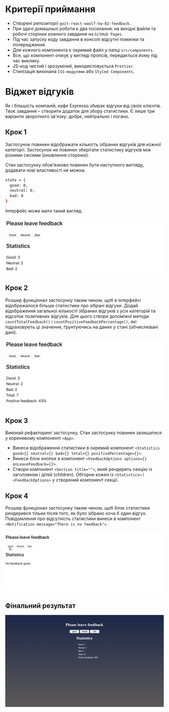 # Критерії приймання

- Створені репозиторії `goit-react-woolf-hw-02-feedback`.
- При здачі домашньої роботи є два посилання: на вихідні файли та робочі
  сторінки кожного завдання на `GitHub Pages`.
- Під час запуску коду завдання в консолі відсутні помилки та попередження.
- Для кожного компонента є окремий файл у папці `src/components`.
- Все, що компонент очікує у вигляді пропсів, передається йому під час виклику.
- JS-код чистий і зрозумілий, використовується `Prettier`.
- Стилізація виконана `CSS-модулями` або `Styled Components`.

# Віджет відгуків

Як і більшість компаній, кафе Expresso збирає відгуки від своїх клієнтів. Твоє
завдання – створити додаток для збору статистики. Є лише три варіанти зворотного
зв'язку: добре, нейтрально і погано.

## Крок 1

Застосунок повинен відображати кількість зібраних відгуків для кожної категорії.
Застосунок не повинен зберігати статистику відгуків між різними сесіями
(оновлення сторінки).

Стан застосунку обов'язково повинен бути наступного вигляду, додавати нові
властивості не можна.

```bash
state = {
  good: 0,
  neutral: 0,
  bad: 0
}
```

Інтерфейс може мати такий вигляд.

![preview](./assets/step-1.png)

## Крок 2

Розшир функціонал застосунку таким чином, щоб в інтерфейсі відображалося більше
статистики про зібрані відгуки. Додай відображення загальної кількості зібраних
відгуків з усіх категорій та відсоток позитивних відгуків. Для цього створи
допоміжні методи `countTotalFeedback()` і `countPositiveFeedbackPercentage()`,
які підраховують ці значення, ґрунтуючись на даних у стані (обчислювані дані).

![preview](./assets/step-2.png)

## Крок 3

Виконай рефакторинг застосунку. Стан застосунку повинен залишатися у кореневому
компоненті `<App>`.

- Винеси відображення статистики в окремий компонент
  `<Statistics good={} neutral={} bad={} total={} positivePercentage={}>`.
- Винеси блок кнопок в компонент
  `<FeedbackOptions options={} onLeaveFeedback={}>`.
- Створи компонент `<Section title="">`, який рендерить секцію із заголовком і
  дітей (children). Обгорни кожен із `<Statistics>` і `<FeedbackOptions>` у
  створений компонент секції.

## Крок 4

Розшир функціонал застосунку таким чином, щоб блок статистики рендерився тільки
після того, як було зібрано хоча б один відгук. Повідомлення про відсутність
статистики винеси в компонент `<Notification message="There is no feedback">`.

![preview](./assets/preview.gif)

## Фінальний результат

![Screencapture](./assets/screencapture.png)
